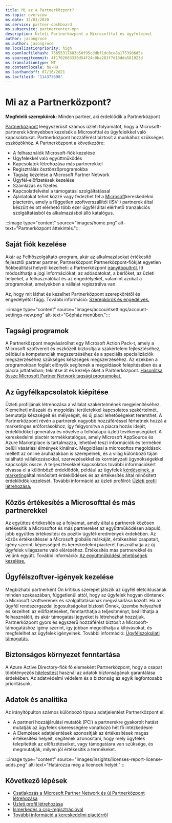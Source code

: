 ```yaml
---
title: Mi az a Partnerközpont?
ms.topic: overview
ms.date: 12/01/2020
ms.service: partner-dashboard
ms.subservice: partnercenter-mpn
description: Üzleti Partnerközpont a Microsofttal és ügyfeleivel
author: jasongroce
ms.author: jasongroce
ms.localizationpriority: high
ms.openlocfilehash: 75655317683b50f95cddbf1dc0ce8a1753906d5e
ms.sourcegitcommit: 4f1702683336d54f24c0ba283f7d13dda581923d
ms.translationtype: MT
ms.contentlocale: hu-HU
ms.lasthandoff: 07/16/2021
ms.locfileid: "114373698"
---
```

# <a name="what-is-partner-center"></a>Mi az a Partnerközpont?

**Megfelelő szerepkörök:** Minden partner, aki érdeklődik a Partnerközpont

[Partnerközpont](https://partner.microsoft.com/dashboard/home) leegyszerűsít számos üzleti folyamatot, hogy a Microsoft-partnerek könnyebben kezelsék a Microsofttal és ügyfeleikkel való kapcsolatukat. Partnerközpont hozzáférést biztosít a munkához szükséges eszközökhöz. A Partnerközpont a következőre:

- A felhasználók Microsoft-fiók kezelése
- Ügyfelekkel való együttműködés
- Kapcsolatok létrehozása más partnerekkel
- Regisztrálás ösztönzőprogramokba
- Tagság kezelése a Microsoft Partner Network
- Ügyfél-előfizetések kezelése
- Számlázás és fizetés
- Kapcsolatfelvétel a támogatási szolgáltatással
- Ajánlatokat tehet közzé vagy fedezhet fel a [Microsoft](/azure/marketplace)kereskedelmi piacterén, amely a független szoftverszállítói (ISV-) partnerek által készült és ott elérhető több ezer ügyfél által elérhető tranzakciós szolgáltatásból és alkalmazásból álló katalógus.

:::image type="content" source="images/home.png" alt-text="Partnerközpont áttekintés.":::

## <a name="manage-your-account"></a>Saját fiók kezelése

Akár az Felhőszolgáltató-program, akár az alkalmazásokat értékesítő fejlesztői partner partner, Partnerközpont Partnerközpont-fiókját egyetlen fiókbeállítási helyről kezelheti: a Partnerközpont [irányítópultról.](https://partner.microsoft.com/dashboard/home) Itt módosíthatja a jogi információkat, az adóadatokat, a bérlőket, az üzleti helyeket, a felhasználókat és az engedélyeket, valamint azokat a programokat, amelyekben a vállalat regisztrálva van.

Az, hogy mit láthat és kezelhet Partnerközpont szerepkörétől és engedélyétől függ. További információ: [Szerepkörök és engedélyek.](permissions-overview.md)

:::image type="content" source="images/accountsettings/account-settings-new.png" alt-text="Gépház menüben.":::

## <a name="membership-programs"></a>Tagsági programok

A Partnerközpont megvásárolhat egy Microsoft Action Pack-t, amely a Microsoft szoftvereit és eszközeit biztosítja a szakértelem fejlesztéséhez, például a kompetenciák megszerzéséhez és a speciális specializációk megszerzéséhez szükséges készségek megszerzéséhez. Az ezekben a programokban foglalt előnyök segítenek a megoldások felépítésében és a piacra juttatásban; tekintse át és kezelje őket a Partnerközpont. [Hasonlítsa össze Microsoft Partner Network tagsági programokat.](https://partner.microsoft.com/membership/compare-offers)

## <a name="connect-with-customers"></a>Az ügyfélkapcsolatok kiépítése

Üzleti profiljának létrehozása a vállalat szakértelmének megjelenítéséhez. Kiemelheti műszaki és megoldási területekkel kapcsolatos szakértelmét, bemutatja készségeit és mélységét, és új piaci lehetőségeket teremthet. A Partnerközpont révén a partnerek nagyobb hozzáféréssel férhetnek hozzá a marketinges erőforrásokhoz, így felgyorsítva a piacra hozás idejét, érdeklődőket generálva és növelve a felhőalapú üzleti tevékenységüket. A kereskedelmi piactér termékkatalógus, amely Microsoft AppSource és Azure Marketplace is tartalmazza, lehetővé teszi információk és terméken belüli vásárlási élmények kínálnak. Megoldásai a microsoftos megoldások mellett az online áruházakban is szerepelnek, és a világ különböző táján található vállalkozásokkal, szervezésekkel és kormányzati ügynökségekkel kapcsolják össze. A terjesztésekkel kapcsolatos további információkért olvassa el a különböző érdeklődők, például az ügyfelek [kérdéseinek, a marketing](manage-leads.md)által minősített érdeklődések és az értékesítés által minősített érdeklődők kezelését. További információ az üzleti profilról: [Üzleti profil létrehozása.](create-a-marketing-profile.md)

## <a name="co-sell-with-microsoft-and-other-partners"></a>Közös értékesítés a Microsofttal és más partnerekkel

Az együttes értékesítés az a folyamat, amely által a partnerek közösen értékesítik a Microsoftot és más partnereket az együttműködésen alapuló, jobb együttes értékesítési és pozitív ügyfél-eredmények érdekében. Az közös értékesítéssel a Microsoft globális márkáját, értékesítési csapatait, igény szerinti képességeit és kereskedelmi piacterét használhatja az új ügyfelek világszerte való eléréséhez. Értékesítés más partnerekkel és velünk együtt. További információ: [Az együttműködési lehetőségek kezelése.](manage-co-sell-opportunities.md)

## <a name="manage-customer-software-needs"></a>Ügyfélszoftver-igények kezelése

Megbízható partnerként Ön kritikus szerepet játszik az ügyfél életciklusának minden szakaszában, függetlenül attól, hogy az ügyfelek hogyan döntenek a Microsoft szoftverének és szolgáltatásainak megvásárlása között. Ha az ügyfél rendszergazdai jogosultságokat biztosít Önnek, üzembe helyezheti és kezelheti az előfizetéseket, fenntarthatja a teljesítményt, beállíthatja a felhasználóit, és akár támogatási jegyeket is létrehozhat hozzájuk. Partnerközpont gyors és egyszerű hozzáférést biztosít a Microsoft-támogatáshoz igény szerint, így jobban megoldhatja a kihívásokat, és megfelelhet az ügyfelek igényeinek. További információ: [Ügyfélszolgálati támogatás.](customer-support.md)

## <a name="maintain-a-secure-environment"></a>Biztonságos környezet fenntartása

A Azure Active Directory-fiók fő elemeként Partnerközpont, hogy a csapat többtényezős [hitelesítést](partner-security-requirements-mandating-mfa.md) használ az adatok biztonságának garantálása érdekében. Az adatvédelmi védelem és a biztonság az egyik legfontosabb prioritásunk.

## <a name="data-and-analytics"></a>Adatok és analitika

Az irányítópulton számos különböző típusú adatjelentést Partnerközpont el:

- A partneri hozzájárulási mutatók (PCI) a partnerekre gyakorolt hatást mutatják az ügyfelek sikerességére vonatkozó hét fő intézkedésre
- A Elemzések adatjelentések azonosítják az értékesítések magas értékesítési helyeit, segítenek azonosítani, hogy mely ügyfelek telepítették az előfizetéseiket, vagy támogatásra van szüksége, és megmutatják, milyen jól értékesítik a termékeket.

:::image type="content" source="images/insights/licenses-report-license-adds.png" alt-text="Határozza meg a licencek helyét.":::

## <a name="next-steps"></a>Következő lépések

- [Csatlakozás a Microsoft Partner Network és új Partnerközpont létrehozása](mpn-create-a-partner-center-account.md)
- [Üzleti profil létrehozása](create-a-marketing-profile.md)
- [Ismerkedés a csp-regisztrációval](csp-overview.md)
- [További információ a kereskedelmi piactérről](csp-commercial-marketplace-overview.md)
